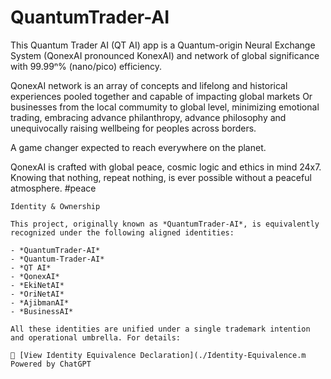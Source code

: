 # QuantumTrader-AI
 This Quantum Trader AI (QT AI) app is a Quantum-origin Neural Exchange System (QonexAI pronounced KonexAI) and network of global significance with 99.99ⁿ% (nano/pico) efficiency.
 
QonexAI network is an array of concepts and lifelong and historical experiences pooled together and capable of impacting global markets Or businesses from the local commumity to global level, minimizing emotional trading, embracing advance philanthropy, advance philosophy and unequivocally raising wellbeing for peoples across borders. 

A game changer expected to reach everywhere on the planet.
 
QonexAI is crafted with global peace, cosmic logic and ethics in mind 24x7. Knowing that nothing, repeat nothing, is ever possible without a peaceful atmosphere. #peace

```Ownership/Identity
Identity & Ownership

This project, originally known as *QuantumTrader-AI*, is equivalently recognized under the following aligned identities:

- *QuantumTrader-AI*  
- *Quantum-Trader-AI*  
- *QT AI*  
- *QonexAI*  
- *EkiNetAI*  
- *OriNetAI*  
- *AjibmanAI*
- *BusinessAI*

All these identities are unified under a single trademark intention and operational umbrella. For details:

📄 [View Identity Equivalence Declaration](./Identity-Equivalence.m
Powered by ChatGPT
```
